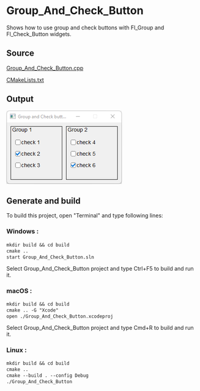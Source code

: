 # Group_And_Check_Button

Shows how to use group and check buttons with Fl_Group and Fl_Check_Button widgets.

## Source

[Group_And_Check_Button.cpp](Group_And_Check_Button.cpp)

[CMakeLists.txt](CMakeLists.txt)

## Output

![output](../../../docs/Pictures/Examples/Group_And_Check_Button.png)

## Generate and build

To build this project, open "Terminal" and type following lines:

### Windows :

``` shell
mkdir build && cd build
cmake .. 
start Group_And_Check_Button.sln
```

Select Group_And_Check_Button project and type Ctrl+F5 to build and run it.

### macOS :

``` shell
mkdir build && cd build
cmake .. -G "Xcode"
open ./Group_And_Check_Button.xcodeproj
```

Select Group_And_Check_Button project and type Cmd+R to build and run it.

### Linux :

``` shell
mkdir build && cd build
cmake .. 
cmake --build . --config Debug
./Group_And_Check_Button
```
